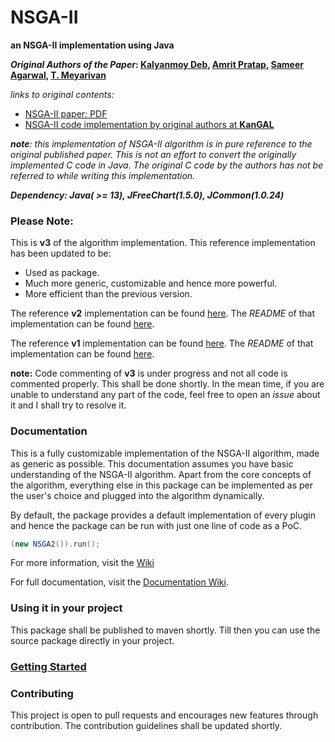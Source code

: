 # NSGA-II
**an NSGA-II implementation using Java**

**_Original Authors of the Paper_: [Kalyanmoy Deb](http://www.egr.msu.edu/~kdeb/), [Amrit Pratap](https://scholar.google.com/citations?user=E8wJ7G8AAAAJ&hl=en), [Sameer Agarwal](http://ieeexplore.ieee.org/search/searchresult.jsp?searchWithin=%22Authors%22:.QT.S.%20Agarwal.QT.&newsearch=true), [T. Meyarivan](http://ieeexplore.ieee.org/search/searchresult.jsp?searchWithin=%22Authors%22:.QT.T.%20Meyarivan.QT.&newsearch=true)**

_links to original contents:_

* [NSGA-II paper: PDF](http://citeseerx.ist.psu.edu/viewdoc/download?doi=10.1.1.542.385&rep=rep1&type=pdf)
* [NSGA-II code implementation by original authors at **KanGAL**](https://www.iitk.ac.in/kangal/codes.shtml)

_**note**: this implementation of NSGA-II algorithm is in pure reference to the original published paper. This is not an effort to convert the originally implemented C code in Java. The original C code by the authors has not be referred to while writing this implementation._

_**Dependency: Java( >= 13), JFreeChart(1.5.0), JCommon(1.0.24)**_

### Please Note:

This is **v3** of the algorithm implementation. This reference implementation has been updated to be:

* Used as package.
* Much more generic, customizable and hence more powerful.
* More efficient than the previous version.

The reference **v2** implementation can be found [here](https://github.com/onclave/NSGA-II/tree/master/v2). The _README_ of that implementation can be found [here](https://github.com/onclave/NSGA-II/blob/master/v2/README.md).

The reference **v1** implementation can be found [here](https://github.com/onclave/NSGA-II/tree/master/v1). The _README_ of that implementation can be found [here](https://github.com/onclave/NSGA-II/blob/master/v1/README.md).

**note:** Code commenting of **v3** is under progress and not all code is commented properly. This shall be done shortly. In the mean time, if you are unable to understand any part of the code, feel free to open an _issue_ about it and I shall try to
 resolve it.

### Documentation

This is a fully customizable implementation of the NSGA-II algorithm, made as generic as possible. This documentation assumes you have basic understanding of the NSGA-II algorithm. Apart from the core concepts of the algorithm, everything else in this
 package can be implemented as per the user's choice and plugged into the algorithm dynamically.
 
 By default, the package provides a default implementation of every plugin and hence the package can be run with just one line of code as a PoC.
 
 ```java
(new NSGA2()).run();
 ```

For more information, visit the [Wiki](https://github.com/onclave/NSGA-II/wiki)

For full documentation, visit the [Documentation Wiki](https://github.com/onclave/NSGA-II/wiki/Documentation).

### Using it in your project

This package shall be published to maven shortly. Till then you can use the source package directly in your project.

### [Getting Started](https://github.com/onclave/NSGA-II/wiki/Getting-Started)

### Contributing

This project is open to pull requests and encourages new features through contribution. The contribution guidelines shall be updated shortly.